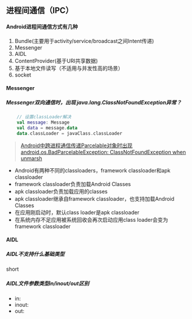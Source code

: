 ## 进程间通信（IPC）

#### Android进程间通信方式有几种

1. Bundle(主要用于activity/service/broadcast之间Intent传递)
1. Messenger
1. AIDL
1. ContentProvider(基于URI共享数据)
1. 基于本地文件读写（不适用与并发性高的场景）
1. socket

#### Messenger

##### Messenger双向通信时，出现 java.lang.ClassNotFoundException异常？

```kotlin
    // 设置classLoader解决
    val message: Message
    val data = message.data
    data.classLoader = javaClass.classLoader
```

> [Android中跨进程通信传递Parcelable对象时出现android.os.BadParcelableException:
ClassNotFoundException when unmarsh](https://blog.csdn.net/Bettarwang/article/details/45315091)

* Android有两种不同的classloaders，framework classloader和apk classloader
* framework classloader负责加载Android Classes
* apk classloader负责加载应用的classes
* apk classloader继承自framework classloader，也支持加载Android Classes
* 在应用刚启动时，默认class loader是apk classloader
* 在系统内存不足应用被系统回收会再次启动应用class loader会变为framework classloader

#### AIDL

##### AIDL不支持什么基础类型

short

##### AIDL文件参数类型in/inout/out区别

* in:
* inout:
* out:
